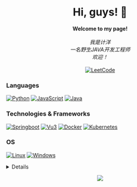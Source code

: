 <h1 align="center">Hi, guys! 👋</h1>

<p align="center">
    <b>Welcome to my page!</b><br><br>
    <i>
        我是计洋<br>
        一名野生JAVA开发工程师<br>
        欢迎！<br>
    </i><br>
    <a href="https://leetcode.cn/songjiyang">
        <img src="https://img.shields.io/badge/LeetCode-blue?style=flat-square&logo=LeetCode" alt="LeetCode">
    </a>
</p>

### Languages
[![Python](https://img.shields.io/badge/python-black?style=for-the-badge&logo=python)](https://github.com/songjiyang)
[![JavaScript](https://img.shields.io/badge/javascript-black?style=for-the-badge&logo=javascript)](https://github.com/songjiyang)
[![Java](https://img.shields.io/badge/java-black?style=for-the-badge&logo=openjdk)](https://github.com/songjiyang)




### Technologies & Frameworks
[![Springboot](https://img.shields.io/badge/springboot-black?style=for-the-badge&logo=springboot)](https://github.com/songjiyang)
[![Vu3](https://img.shields.io/badge/vue3-black?style=for-the-badge&logo=vue.js)](https://github.com/songjiyang)
[![Docker](https://img.shields.io/badge/docker-black?style=for-the-badge&logo=docker)](https://github.docker.com/u/songjiyang)
[![Kubernetes](https://img.shields.io/badge/kubernetes-black?style=for-the-badge&logo=kubernetes)](https://github.docker.com/u/songjiyang)

### OS
[![Linux](https://img.shields.io/badge/linux-black?style=for-the-badge&logo=Linux)](https://github.com/songjiyang)
[![Windows](https://img.shields.io/badge/Windows-black?style=for-the-badge&logo=Windows)](https://github.com/songjiyang)

<details>
<p align="center">
  <a href="https://github.com/songjiyang">
    <img src="http://github-profile-summary-cards.vercel.app/api/cards/profile-details?username=songjiyang&theme=transparent" />
  </a>
  <a href="https://github.com/songjiyang">
    <img src="https://github-readme-streak-stats.herokuapp.com/?user=songjiyang&hide_border=true&card_width=338&theme=transparent" />
  </a>
  <a href="https://github.com/songjiyang">
    <img src="http://github-profile-summary-cards.vercel.app/api/cards/stats?username=songjiyang&theme=transparent" />
  </a>
  <a href="https://github.com/songjiyang">
    <img src="https://github-readme-stats.vercel.app/api/top-langs/?username=songjiyang&langs_count=10&exclude_repo=&hide=jupyter%20notebook,vim%20script,cmake,makefile,batchfile,emacs%20lisp,css,html&layout=default&card_width=699&hide_border=true&theme=transparent" />
  </a>
</p>
</details>

<p align="center">
  <a href="https://github.com/songjiyang">
    <img src="https://komarev.com/ghpvc/?username=songjiyang&color=blue&style=flat)" />
  </a>
</p>
<!--

- 🔭 I’m currently working on ...
- 🌱 I’m currently learning ...
- 👯 I’m looking to collaborate on ...
- 🤔 I’m looking for help with ...
- 💬 Ask me about ...
- 📫 How to reach me: ...
- 😄 Pronouns: ...
- ⚡ Fun fact: ...
-->

